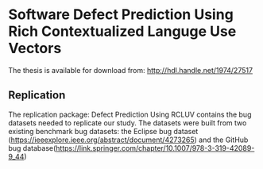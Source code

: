 # Software Defect Prediction Using Rich Contextualized Languge Use Vectors
The thesis is available for download from: http://hdl.handle.net/1974/27517

## Replication
The replication package: Defect Prediction Using RCLUV contains the bug datasets needed to replicate our study.
The datasets were built from two existing benchmark bug datasets: the Eclipse bug dataset (https://ieeexplore.ieee.org/abstract/document/4273265) and the GitHub bug database(https://link.springer.com/chapter/10.1007/978-3-319-42089-9_44)
